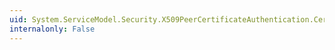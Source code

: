 ```yaml
---
uid: System.ServiceModel.Security.X509PeerCertificateAuthentication.CertificateValidationMode
internalonly: False
---
```

